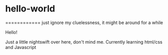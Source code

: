 # hello-world
============
just ignore my cluelessness, it might be around for a while




Hello! 

Just a little nightswift over here, don't mind me. Currently learning html/css and Javascript 
